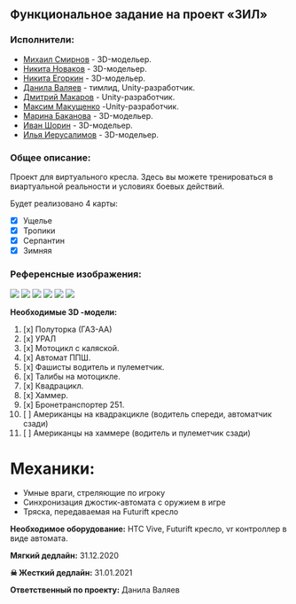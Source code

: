 ## Функциональное задание на проект «ЗИЛ»

### Исполнители:

- [Михаил Смирнов](https://vk.com/mikhail_smirnovv) - 3D-модельер.
- [Никита Новаков](https://vk.com/keyght_k8) - 3D-модельер.
- [Никита Егоркин](https://vk.com/fromvillage) - 3D-модельер.
- [Данила Валяев](https://vk.com/delivery_klad) - тимлид, Unity-разработчик.
- [Дмитрий Макаров](https://vk.com/dimamakarov12345) - Unity-разработчик.
- [Максим Макущенко](https://vk.com/capchik_maks) -Unity-разработчик.
- [Марина Баканова](https://vk.com/id108081186) -  3D-модельер.
- [Иван Шорин](https://vk.com/godplayed) - 3D-модельер.
- [Илья Иерусалимов](https://vk.com/sa1iam) - 3D-модельер.

### Общее описание:

Проект для виртуального кресла. Здесь вы можете тренироваться в виартуальной реальности и условиях боевых действий.

Будет реализовано 4 карты:

- [x] Ущелье
- [x] Тропики
- [x] Серпантин
- [x] Зимняя

### Референсные изображения:

![](screenshots/serpantin4.png)
![](screenshots/serpantin3.png)
![](screenshots/tropicsInside.png)
![](screenshots/tropics1.png)
![](screenshots/ushelue.png)
![](screenshots/ushelue2.png)

**Необходимые 3D -модели:**

1. [x] Полуторка (ГАЗ-АА)
2. [x] УРАЛ
3. [x] Мотоцикл с каляской.
4. [x] Автомат ППШ.
5. [x] Фашисты водитель и пулеметчик.
6. [x] Талибы на мотоцикле.
7. [x] Квадрацикл.
8. [x] Хаммер.
9. [x] Бронетранспортер 251.
10. [ ] Американцы на квадракцикле (водитель спереди, автоматчик сзади)
11. [ ] Американцы на хаммере (водитель и пулеметчик сзади)

# Механики:

- Умные враги, стреляющие по игроку
- Синхронизация джостик-автомата с оружием в игре
- Тряска, передаваемая на Futurift кресло

**Необходимое оборудование:** HTC Vive, Futurift кресло, vr контроллер в виде автомата.

**Мягкий дедлайн:** 31.12.2020

**☠ Жесткий дедлайн:** 31.01.2021

**Ответственный по проекту:** Данила Валяев

